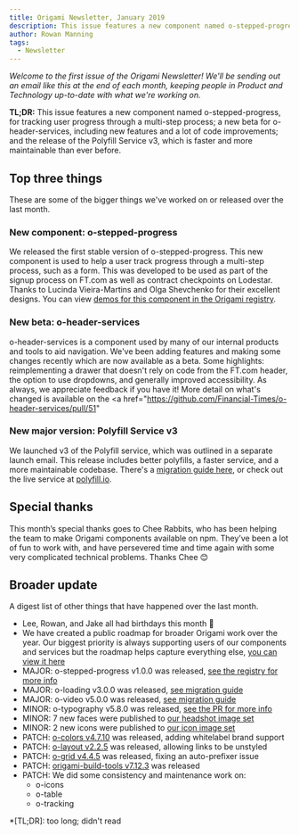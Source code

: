 ```yaml
---
title: Origami Newsletter, January 2019
description: This issue features a new component named o-stepped-progress, a new beta for o-header-services, and the release of the Polyfill Service v3.
author: Rowan Manning
tags:
  - Newsletter
---
```


_Welcome to the first issue of the Origami Newsletter! We'll be sending out an email like this at the end of each month, keeping people in Product and Technology up-to-date with what we're working on._

**TL;DR:** This issue features a new component named o-stepped-progress, for tracking user progress through a multi-step process; a new beta for o-header-services, including new features and a lot of code improvements; and the release of the Polyfill Service v3, which is faster and more maintainable than ever before.

## Top three things

These are some of the bigger things we've worked on or released over the last month.

### New component: o-stepped-progress

We released the first stable version of o-stepped-progress. This new component is used to help a user track progress through a multi-step process, such as a form. This was developed to be used as part of the signup process on FT.com as well as contract checkpoints on Lodestar. Thanks to Lucinda Vieira-Martins and Olga Shevchenko for their excellent designs. You can view <a href="https://registry.origami.ft.com/components/o-stepped-progress">demos for this component in the Origami registry</a>.

### New beta: o-header-services

o-header-services is a component used by many of our internal products and tools to aid navigation. We've been adding features and making some changes recently which are now available as a beta. Some highlights: reimplementing a drawer that doesn't rely on code from the FT.com header, the option to use dropdowns, and generally improved accessibility. As always, we appreciate feedback if you have it! More detail on what's changed is available on the <a href="https://github.com/Financial-Times/o-header-services/pull/51"

### New major version: Polyfill Service v3

We launched v3 of the Polyfill service, which was outlined in a separate launch email. This release includes better polyfills, a faster service, and a more maintainable codebase. There's a <a href="https://github.com/Financial-Times/polyfill-service/blob/master/MIGRATION.md#migrating-from-v2-to-v3">migration guide here</a>, or check out the live service at <a href="https://polyfill.io/v3/">polyfill.io</a>.

## Special thanks

This month’s special thanks goes to Chee Rabbits, who has been helping the team to make Origami components available on npm. They’ve been a lot of fun to work with, and have persevered time and time again with some very complicated technical problems. Thanks Chee 😊

## Broader update

A digest list of other things that have happened over the last month.

- Lee, Rowan, and Jake all had birthdays this month 🎂
- We have created a public roadmap for broader Origami work over the year. Our biggest priority is always supporting users of our components and services but the roadmap helps capture everything else, <a href="https://docs.google.com/spreadsheets/d/1Xvp9rnCzHdqbH8FWNoaxFvAhr5Dr9lA1o6VMOc3euEU">you can view it here</a>
- MAJOR: o-stepped-progress v1.0.0 was released, <a href="https://registry.origami.ft.com/components/o-stepped-progress@1.0.0">see the registry for more info</a>
- MAJOR: o-loading v3.0.0 was released, <a href="https://github.com/Financial-Times/o-loading/blob/master/MIGRATION.md#migrating-from-2xx-to-3xx">see migration guide</a>
- MAJOR: o-video v5.0.0 was released, <a href="https://github.com/Financial-Times/o-video/blob/master/MIGRATION.md#migrating-from-40-to-50">see migration guide</a>
- MINOR: o-typography v5.8.0 was released, <a href="https://github.com/Financial-Times/o-typography/pull/166">see the PR for more info</a>
- MINOR: 7 new faces were published to <a href="https://registry.origami.ft.com/components/headshot-images">our headshot image set</a>
- MINOR: 2 new icons were published to <a href="https://registry.origami.ft.com/components/fticons">our icon image set</a>
- PATCH: <a href="https://registry.origami.ft.com/components/o-colors@4.7.10">o-colors v4.7.10</a> was released, adding whitelabel brand support
- PATCH: <a href="https://registry.origami.ft.com/components/o-layout@2.2.5">o-layout v2.2.5</a> was released, allowing links to be unstyled
- PATCH: <a href="https://registry.origami.ft.com/components/o-grid@4.4.5">o-grid v4.4.5</a> was released, fixing an auto-prefixer issue
- PATCH: <a href="https://github.com/Financial-Times/origami-build-tools">origami-build-tools v7.12.3</a> was released
- PATCH: We did some consistency and maintenance work on:
  - o-icons
  - o-table
  - o-tracking

\*[TL;DR]: too long; didn't read
